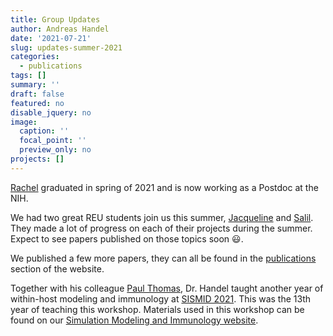 ```yaml
---
title: Group Updates
author: Andreas Handel
date: '2021-07-21'
slug: updates-summer-2021
categories:
  - publications
tags: []
summary: ''
draft: false
featured: no
disable_jquery: no
image:
  caption: ''
  focal_point: ''
  preview_only: no
projects: []
---
```


[Rachel](/author/rachel-mercaldo/) graduated in spring of 2021 and is now working as a Postdoc at the NIH.

We had two great REU students join us this summer, [Jacqueline](/author/jacqueline-dworaczyk/) and [Salil](/author/salil-goyal/). They made a lot of progress on each of their projects during the summer. Expect to see papers published on those topics soon 😃.

We published a few more papers, they can all be found in the [publications](/publication/) section of the website.

Together with his colleague [Paul Thomas](https://www.stjude.org/directory/t/paul-thomas.html), Dr. Handel taught another year of within-host modeling and immunology at [SISMID 2021](https://andreashandel.github.io/SISMID2021/). This was the 13th year of teaching this workshop. Materials used in this workshop can be found on our [Simulation Modeling and Immunology website](https://andreashandel.github.io/SMIcourse/).




